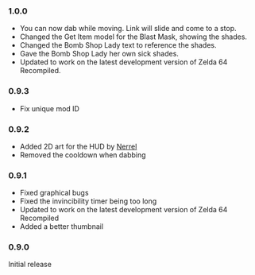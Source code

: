 ### 1.0.0
- You can now dab while moving. Link will slide and come to a stop.
- Changed the Get Item model for the Blast Mask, showing the shades.
- Changed the Bomb Shop Lady text to reference the shades.
- Gave the Bomb Shop Lady her own sick shades.
- Updated to work on the latest development version of Zelda 64 Recompiled.
### 0.9.3
- Fix unique mod ID
### 0.9.2
- Added 2D art for the HUD by [Nerrel](https://www.youtube.com/c/nerrel)
- Removed the cooldown when dabbing
### 0.9.1
- Fixed graphical bugs
- Fixed the invincibility timer being too long
- Updated to work on the latest development version of Zelda 64 Recompiled
- Added a better thumbnail
### 0.9.0
Initial release